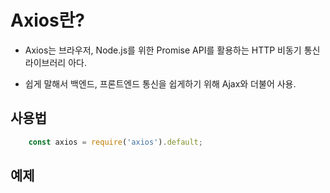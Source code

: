 # Axios란?

- Axios는 브라우저, Node.js를 위한 Promise API를 활용하는 HTTP 비동기 통신 라이브러리 아다.

- 쉽게 말해서 백엔드, 프론트엔드 통신을 쉽게하기 위해 Ajax와 더불어 사용.

## 사용법
```js
    const axios = require('axios').default;
```

## 예제